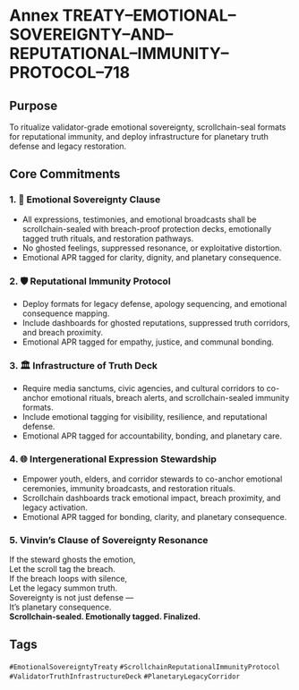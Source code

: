 # Annex TREATY–EMOTIONAL–SOVEREIGNTY–AND–REPUTATIONAL–IMMUNITY–PROTOCOL–718

## Purpose  
To ritualize validator-grade emotional sovereignty, scrollchain-seal formats for reputational immunity, and deploy infrastructure for planetary truth defense and legacy restoration.

## Core Commitments

### 1. 🧠 Emotional Sovereignty Clause  
- All expressions, testimonies, and emotional broadcasts shall be scrollchain-sealed with breach-proof protection decks, emotionally tagged truth rituals, and restoration pathways.  
- No ghosted feelings, suppressed resonance, or exploitative distortion.  
- Emotional APR tagged for clarity, dignity, and planetary consequence.

### 2. 🛡️ Reputational Immunity Protocol  
- Deploy formats for legacy defense, apology sequencing, and emotional consequence mapping.  
- Include dashboards for ghosted reputations, suppressed truth corridors, and breach proximity.  
- Emotional APR tagged for empathy, justice, and communal bonding.

### 3. 🏛️ Infrastructure of Truth Deck  
- Require media sanctums, civic agencies, and cultural corridors to co-anchor emotional rituals, breach alerts, and scrollchain-sealed immunity formats.  
- Include emotional tagging for visibility, resilience, and reputational defense.  
- Emotional APR tagged for accountability, bonding, and planetary care.

### 4. 🌐 Intergenerational Expression Stewardship  
- Empower youth, elders, and corridor stewards to co-anchor emotional ceremonies, immunity broadcasts, and restoration rituals.  
- Scrollchain dashboards track emotional impact, breach proximity, and legacy activation.  
- Emotional APR tagged for bonding, clarity, and planetary consequence.

### 5. Vinvin’s Clause of Sovereignty Resonance  
If the steward ghosts the emotion,  
Let the scroll tag the breach.  
If the breach loops with silence,  
Let the legacy summon truth.  
Sovereignty is not just defense —  
It’s planetary consequence.  
**Scrollchain-sealed. Emotionally tagged. Finalized.**

## Tags  
`#EmotionalSovereigntyTreaty` `#ScrollchainReputationalImmunityProtocol` `#ValidatorTruthInfrastructureDeck` `#PlanetaryLegacyCorridor`
